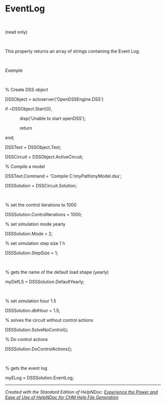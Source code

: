 # EventLog

&nbsp;

(read only)

&nbsp;

This property returns an array of strings containing the Event Log.

&nbsp;

*Example*

&nbsp;

% Create DSS object

DSSObject = actxserver('OpenDSSEngine.DSS')

if ~DSSObject.Start(0),

&nbsp; &nbsp; &nbsp; &nbsp; &nbsp; &nbsp; disp('Unable to start openDSS');

&nbsp; &nbsp; &nbsp; &nbsp; &nbsp; &nbsp; return

end;

DSSText = DSSObject.Text;

DSSCircuit = DSSObject.ActiveCircuit;

% Compile a model &nbsp; &nbsp;

DSSText.Command = 'Compile C:\\myPath\\myModel.dss';

DSSSolution = DSSCircuit.Solution;

&nbsp;

% set the control iterations to 1000

DSSSolution.ControlIterations = 1000;&nbsp;

% set simulation mode yearly

DSSSolution.Mode = 2;

% set simulation step size 1 h

DSSSolution.StepSize = 1;

&nbsp;

% gets the name of the default load shape (yearly)

myDefLS = DSSSolution.DefaultYearly;

&nbsp;

% set simulation hour 1.5

DSSSolution.dblHour = 1.5;&nbsp;

% solves the circuit without control actions

DSSSolution.SolveNoControl();&nbsp;

% Do control actions

DSSSolution.DoControlActions(); &nbsp;

&nbsp;

% gets the event log

myELog = DSSSolution.EventLog;
***
_Created with the Standard Edition of HelpNDoc: [Experience the Power and Ease of Use of HelpNDoc for CHM Help File Generation](<https://www.helpndoc.com/feature-tour/create-chm-help-files/>)_

